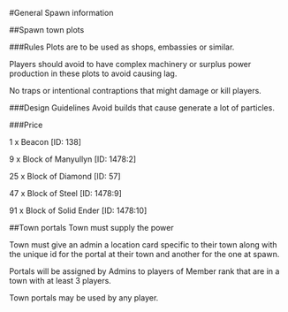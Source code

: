 #General Spawn information

##Spawn town plots

###Rules
Plots are to be used as shops, embassies or similar.

Players should avoid to have complex machinery or surplus power production in these plots to avoid causing lag.

No traps or intentional contraptions that might damage or kill players.

###Design Guidelines
Avoid builds that cause generate a lot of particles.

###Price

 1 x Beacon [ID: 138] 
 
 9 x Block of Manyullyn [ID: 1478:2]
 
25 x Block of Diamond [ID: 57]

47 x Block of Steel [ID: 1478:9]

91 x Block of Solid Ender [ID: 1478:10]


##Town portals
Town must supply the power

Town must  give an admin a location card specific to their town along with the unique id for the portal at their town and another for the one at spawn.

Portals will be assigned by Admins to players of Member rank that are in a town with at least 3 players.

Town portals may be used by any player.
